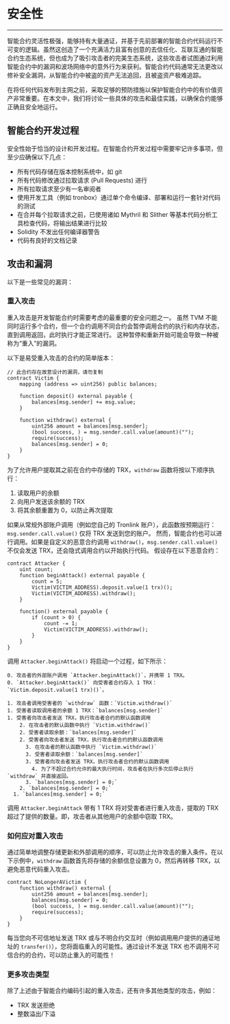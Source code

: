 # 安全性
***
智能合约灵活性极强，能够持有大量通证，并基于先前部署的智能合约代码运行不可变的逻辑。虽然这创造了一个充满活力且富有创意的去信任化、互联互通的智能合约生态系统，但也成为了吸引攻击者的完美生态系统，这些攻击者试图通过利用智能合约中的漏洞和波场网络中的意外行为来获利。智能合约代码通常无法更改以修补安全漏洞，从智能合约中被盗的资产无法追回，且被盗资产极难追踪。

在将任何代码发布到主网之前，采取足够的预防措施以保护智能合约中的有价值资产非常重要。在本文中，我们将讨论一些具体的攻击和最佳实践，以确保合约能够正确且安全地运行。

## 智能合约开发过程

安全性始于恰当的设计和开发过程。在智能合约开发过程中需要牢记许多事项，但至少应确保以下几点：

- 所有代码存储在版本控制系统中，如 git
- 所有代码修改通过拉取请求 (Pull Requests) 进行
- 所有拉取请求至少有一名审阅者
- 使用开发工具（例如 tronbox）通过单个命令编译、部署和运行一套针对代码的测试
- 在合并每个拉取请求之前，已使用诸如 Mythril 和 Slither 等基本代码分析工具检查代码，将输出结果进行比较
- Solidity 不发出任何编译器警告
- 代码有良好的文档记录

## 攻击和漏洞

以下是一些常见的漏洞：

### 重入攻击

重入攻击是开发智能合约时需要考虑的最重要的安全问题之一。
虽然 TVM 不能同时运行多个合约，但一个合约调用不同合约会暂停调用合约的执行和内存状态，直到调用返回，此时执行才能正常进行。
这种暂停和重新开始可能会导致一种被称为“重入”的漏洞。

以下是易受重入攻击的合约的简单版本：

```solidity
// 此合约存在故意设计的漏洞，请勿复制
contract Victim {
    mapping (address => uint256) public balances;

    function deposit() external payable {
        balances[msg.sender] += msg.value;
    }

    function withdraw() external {
        uint256 amount = balances[msg.sender];
        (bool success, ) = msg.sender.call.value(amount)("");
        require(success);
        balances[msg.sender] = 0;
    }
}
```

为了允许用户提取其之前在合约中存储的 TRX，`withdraw` 函数将按以下顺序执行：

1. 读取用户的余额
2. 向用户发送该余额的 TRX
3. 将其余额重置为 0，以防止再次提取

如果从常规外部账户调用（例如您自己的 Tronlink 账户），此函数按预期运行：`msg.sender.call.value()` 仅将 TRX 发送到您的账户。
然而，智能合约也可以进行调用。如果是自定义的恶意合约调用 `withdraw()`，`msg.sender.call.value()` 不仅会发送 TRX，还会隐式调用合约以开始执行代码。
假设存在以下恶意合约：

```solidity
contract Attacker {
    uint count;
    function beginAttack() external payable {
        count = 5;
        Victim(VICTIM_ADDRESS).deposit.value(1 trx)();
        Victim(VICTIM_ADDRESS).withdraw();
    }

    function() external payable {
        if (count > 0) {
            count -= 1;
            Victim(VICTIM_ADDRESS).withdraw();
        }
    }
}
```

调用 `Attacker.beginAttack()` 将启动一个过程，如下所示：

```
0. 攻击者的外部账户调用 `Attacker.beginAttack()`，并携带 1 TRX。
0. `Attacker.beginAttack()` 向受害者合约存入 1 TRX：`Victim.deposit.value(1 trx)()`。

1. 攻击者调用受害者的 `withdraw` 函数：`Victim.withdraw()`
1. 受害者读取调用者的余额 1 TRX：`balances[msg.sender]`
1. 受害者向攻击者发送 TRX，执行攻击者合约的默认函数调用
    2. 在攻击者的默认函数中执行 `Victim.withdraw()`
    2. 受害者读取余额：`balances[msg.sender]`
    2. 受害者向攻击者发送 TRX，执行攻击者合约的默认函数调用
      3. 在攻击者的默认函数中执行 `Victim.withdraw()`
      3. 受害者读取余额：`balances[msg.sender]`
      3. 受害者向攻击者发送 TRX，执行攻击者合约的默认函数调用
        4. 为了不超过合约允许的最大执行时间，攻击者在执行多次后停止执行 `withdraw` 并直接返回。
      3. `balances[msg.sender] = 0;`
    2. `balances[msg.sender] = 0;`
  1. `balances[msg.sender] = 0;`
```

调用 `Attacker.beginAttack` 带有 1 TRX 将对受害者进行重入攻击，提取的 TRX 超过了提供的数量。即，攻击者从其他用户的余额中窃取 TRX。

### 如何应对重入攻击

通过简单地调整存储更新和外部调用的顺序，可以防止允许攻击的重入条件。在以下示例中，`withdraw` 函数首先将存储的余额信息设置为 0，然后再转移 TRX，以避免恶意代码重入攻击。

```solidity
contract NoLongerAVictim {
    function withdraw() external {
        uint256 amount = balances[msg.sender];
        balances[msg.sender] = 0;
        (bool success, ) = msg.sender.call.value(amount)("");
        require(success);
    }
}
```

每当您向不可信地址发送 TRX 或与不明合约交互时（例如调用用户提供的通证地址的 `transfer()`），您将面临重入的可能性。通过设计不发送 TRX 也不调用不可信合约的合约，可以防止重入的可能性！

### 更多攻击类型

除了上述由于智能合约编码引起的重入攻击，还有许多其他类型的攻击，例如：

- TRX 发送拒绝
- 整数溢出/下溢